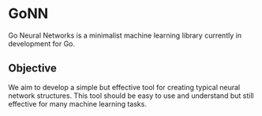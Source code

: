 # GoNN
Go Neural Networks is a minimalist machine learning library currently in development for Go.


## Objective
We aim to develop a simple but effective tool for creating typical neural network structures.
This tool should be easy to use and understand but still effective for many machine learning tasks.
